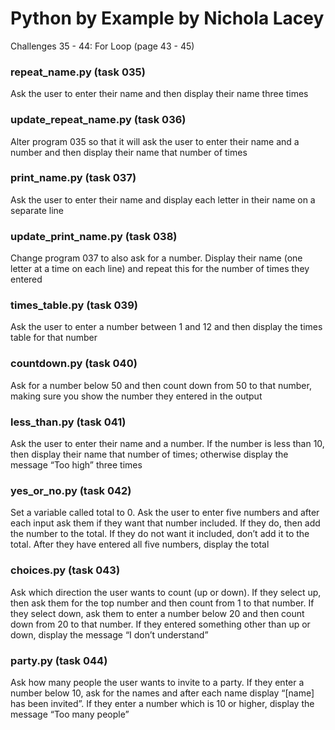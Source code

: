 # **Python by Example by Nichola Lacey**
Challenges 35 - 44: For Loop (page 43 - 45)


### **repeat_name.py (task 035)**
Ask the user to enter their name and then display their name three times

### **update_repeat_name.py (task 036)**
Alter program 035 so that it will ask the user to enter their name and a number and then display their name that number of times

### **print_name.py (task 037)**
Ask the user to enter their name and display each letter in their name on a separate line

### **update_print_name.py (task 038)**
Change program 037 to also ask for a number. Display their name (one letter at a time on each line) and repeat this for the number of times they entered

### **times_table.py (task 039)**
Ask the user to enter a number between 1 and 12 and then display the times table for that number

### **countdown.py (task 040)**
Ask for a number below 50 and then count down from 50 to that number, making sure you show the number they entered in the output

### **less_than.py (task 041)**
Ask the user to enter their name and a number. If the number is less than 10, then display their name that number of times; otherwise display the message “Too high” three times

### **yes_or_no.py (task 042)**
Set a variable called total to 0. Ask the user to enter five numbers and after each input ask them if they want that number included. If they do, then add the number to the total. If they do not want it included, don’t add it to the total. After they have entered all five numbers, display the total

### **choices.py (task 043)**
Ask which direction the user wants to count (up or down). If they select up, then ask them for the top number and then count from 1 to that number. If they select down, ask them to enter a number below 20 and then count down from 20 to that number. If they entered something other than up or down, display the message “I don’t understand”

### **party.py (task 044)**
Ask how many people the user wants to invite to a party. If they enter a number below 10, ask for the names and after each name display “[name] has been invited”. If they enter a number which is 10 or higher, display the message “Too many people”
